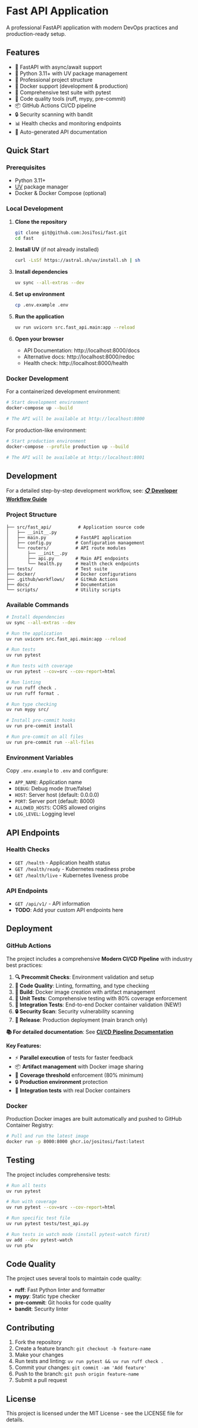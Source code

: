 # Fast API Application

A professional FastAPI application with modern DevOps practices and production-ready setup.

## Features

- 🚀 FastAPI with async/await support
- 🐍 Python 3.11+ with UV package management
- 🔧 Professional project structure
- 🐳 Docker support (development & production)
- 🧪 Comprehensive test suite with pytest
- 🎯 Code quality tools (ruff, mypy, pre-commit)
- 📦 GitHub Actions CI/CD pipeline
- 🔒 Security scanning with bandit
- 📊 Health checks and monitoring endpoints
- 📖 Auto-generated API documentation

## Quick Start

### Prerequisites

- Python 3.11+
- [UV](https://docs.astral.sh/uv/) package manager
- Docker & Docker Compose (optional)

### Local Development

1. **Clone the repository**
   ```bash
   git clone git@github.com:JosiTosi/fast.git
   cd fast
   ```

2. **Install UV** (if not already installed)
   ```bash
   curl -LsSf https://astral.sh/uv/install.sh | sh
   ```

3. **Install dependencies**
   ```bash
   uv sync --all-extras --dev
   ```

4. **Set up environment**
   ```bash
   cp .env.example .env
   ```

5. **Run the application**
   ```bash
   uv run uvicorn src.fast_api.main:app --reload
   ```

6. **Open your browser**
   - API Documentation: http://localhost:8000/docs
   - Alternative docs: http://localhost:8000/redoc
   - Health check: http://localhost:8000/health

### Docker Development

For a containerized development environment:

```bash
# Start development environment
docker-compose up --build

# The API will be available at http://localhost:8000
```

For production-like environment:

```bash
# Start production environment
docker-compose --profile production up --build

# The API will be available at http://localhost:8001
```

## Development

For a detailed step-by-step development workflow, see: **[📋 Developer Workflow Guide](docs/DEVELOPER_WORKFLOW.md)**

### Project Structure

```
├── src/fast_api/          # Application source code
│   ├── __init__.py
│   ├── main.py           # FastAPI application
│   ├── config.py         # Configuration management
│   └── routers/          # API route modules
│       ├── __init__.py
│       ├── api.py        # Main API endpoints
│       └── health.py     # Health check endpoints
├── tests/                # Test suite
├── docker/               # Docker configurations
├── .github/workflows/    # GitHub Actions
├── docs/                 # Documentation
└── scripts/              # Utility scripts
```

### Available Commands

```bash
# Install dependencies
uv sync --all-extras --dev

# Run the application
uv run uvicorn src.fast_api.main:app --reload

# Run tests
uv run pytest

# Run tests with coverage
uv run pytest --cov=src --cov-report=html

# Run linting
uv run ruff check .
uv run ruff format .

# Run type checking
uv run mypy src/

# Install pre-commit hooks
uv run pre-commit install

# Run pre-commit on all files
uv run pre-commit run --all-files
```

### Environment Variables

Copy `.env.example` to `.env` and configure:

- `APP_NAME`: Application name
- `DEBUG`: Debug mode (true/false)
- `HOST`: Server host (default: 0.0.0.0)
- `PORT`: Server port (default: 8000)
- `ALLOWED_HOSTS`: CORS allowed origins
- `LOG_LEVEL`: Logging level

## API Endpoints

### Health Checks

- `GET /health` - Application health status
- `GET /health/ready` - Kubernetes readiness probe
- `GET /health/live` - Kubernetes liveness probe

### API Endpoints

- `GET /api/v1/` - API information
- **TODO**: Add your custom API endpoints here

## Deployment

### GitHub Actions

The project includes a comprehensive **Modern CI/CD Pipeline** with industry best practices:

1. **🔍 Precommit Checks**: Environment validation and setup
2. **🧹 Code Quality**: Linting, formatting, and type checking
3. **🔨 Build**: Docker image creation with artifact management
4. **🧪 Unit Tests**: Comprehensive testing with 80% coverage enforcement
5. **🔗 Integration Tests**: End-to-end Docker container validation (NEW!)
6. **🔒 Security Scan**: Security vulnerability scanning
7. **🚀 Release**: Production deployment (main branch only)

**📚 For detailed documentation**: See [**CI/CD Pipeline Documentation**](docs/CI-CD-PIPELINE.md)

**Key Features:**
- ⚡ **Parallel execution** of tests for faster feedback
- 📦 **Artifact management** with Docker image sharing
- 🎯 **Coverage threshold** enforcement (80% minimum)
- 🔒 **Production environment** protection
- 🧪 **Integration tests** with real Docker containers

### Docker

Production Docker images are built automatically and pushed to GitHub Container Registry:

```bash
# Pull and run the latest image
docker run -p 8000:8000 ghcr.io/jositosi/fast:latest
```

## Testing

The project includes comprehensive tests:

```bash
# Run all tests
uv run pytest

# Run with coverage
uv run pytest --cov=src --cov-report=html

# Run specific test file
uv run pytest tests/test_api.py

# Run tests in watch mode (install pytest-watch first)
uv add --dev pytest-watch
uv run ptw
```

## Code Quality

The project uses several tools to maintain code quality:

- **ruff**: Fast Python linter and formatter
- **mypy**: Static type checker
- **pre-commit**: Git hooks for code quality
- **bandit**: Security linter

## Contributing

1. Fork the repository
2. Create a feature branch: `git checkout -b feature-name`
3. Make your changes
4. Run tests and linting: `uv run pytest && uv run ruff check .`
5. Commit your changes: `git commit -am 'Add feature'`
6. Push to the branch: `git push origin feature-name`
7. Submit a pull request

## License

This project is licensed under the MIT License - see the LICENSE file for details.
